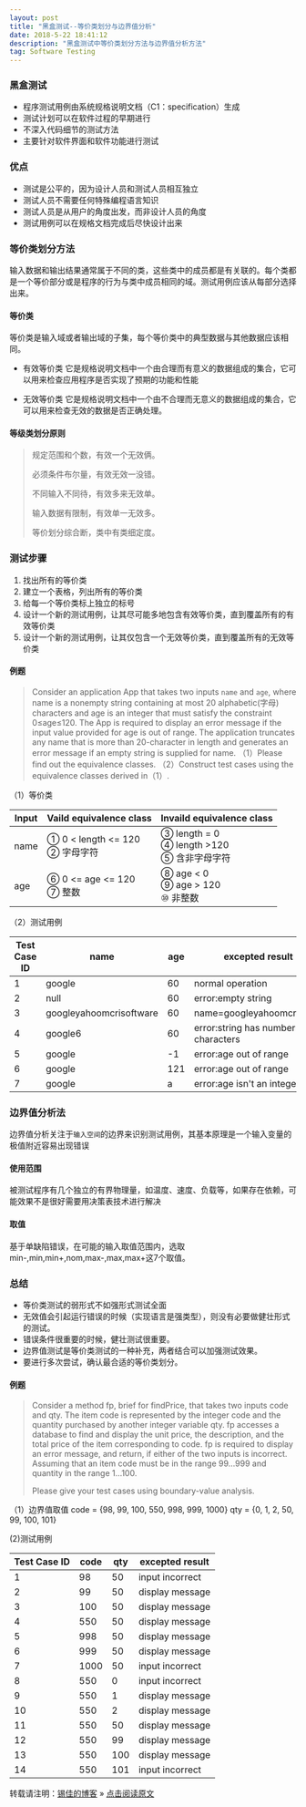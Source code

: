 ```yaml
---
layout: post
title: "黑盒测试--等价类划分与边界值分析"
date: 2018-5-22 18:41:12 
description: "黑盒测试中等价类划分方法与边界值分析方法"
tag: Software Testing
---
```


### 黑盒测试
* 程序测试用例由系统规格说明文档（C1：specification）生成
* 测试计划可以在软件过程的早期进行
* 不深入代码细节的测试方法
* 主要针对软件界面和软件功能进行测试

### 优点
* 测试是公平的，因为设计人员和测试人员相互独立
* 测试人员不需要任何特殊编程语言知识
* 测试人员是从用户的角度出发，而非设计人员的角度
* 测试用例可以在规格文档完成后尽快设计出来

### 等价类划分方法
输入数据和输出结果通常属于不同的类，这些类中的成员都是有关联的。每个类都是一个等价部分或是程序的行为与类中成员相同的域。测试用例应该从每部分选择出来。

#### 

#### 等价类
等价类是输入域或者输出域的子集，每个等价类中的典型数据与其他数据应该相同。

* 有效等价类
它是规格说明文档中一个由合理而有意义的数据组成的集合，它可以用来检查应用程序是否实现了预期的功能和性能

* 无效等价类
它是规格说明文档中一个由不合理而无意义的数据组成的集合，它可以用来检查无效的数据是否正确处理。

#### 等级类划分原则
> 规定范围和个数，有效一个无效俩。
>
> 必须条件布尔量，有效无效一没错。
>
> 不同输入不同待，有效多来无效单。
> 
> 输入数据有限制，有效单一无效多。
>
> 等价划分综合断，类中有类细定度。

### 测试步骤
1. 找出所有的等价类
2. 建立一个表格，列出所有的等价类
3. 给每一个等价类标上独立的标号
4. 设计一个新的测试用例，让其尽可能多地包含有效等价类，直到覆盖所有的有效等价类
5. 设计一个新的测试用例，让其仅包含一个无效等价类，直到覆盖所有的无效等价类

#### 例题
> Consider an application App that takes two inputs `name` and `age`, where name is a nonempty string containing at most 20 alphabetic(字母) characters and age is an integer that must satisfy the constraint 0≤age≤120. The App is required to display an error message if the input value provided for age is out of range. The application truncates any name that is more than 20-character in length and generates an error message if an empty string is supplied for name. 
（1）Please find out the equivalence classes.
（2）Construct test cases using the equivalence classes derived in（1）.

（1）等价类

| Input | Vaild equivalence class | Invaild equivalence class |
|-------|-------------------------|---------------------------|
|name|① 0 < length <= 120 <br> ② 字母字符| ③ length = 0 <br> ④ length >120 <br> ⑤ 含非字母字符|
|age|⑥ 0 <= age <= 120  <br> ⑦ 整数|⑧ age < 0 <br> ⑨ age > 120 <br> ⑩ 非整数|

（2）测试用例

|Test Case ID | name | age | excepted result|
|-------------|------|-----|----------------|
|1|google|60|normal operation|
|2|null|60|error:empty string|
|3|googleyahoomcrisoftware|60|name=googleyahoomcrisoftw|
|4|google6|60|error:string has number characters|
|5|google|-1|error:age out of range|
|6|google|121|error:age out of range|
|7|google|a|error:age isn't an integer|


### 边界值分析法
边界值分析关注于`输入空间`的边界来识别测试用例，其基本原理是一个输入变量的极值附近容易出现错误

#### 使用范围
被测试程序有几个独立的有界物理量，如温度、速度、负载等，如果存在依赖，可能效果不是很好需要用决策表技术进行解决

#### 取值
基于单缺陷错误，在可能的输入取值范围内，选取min-,min,min+,nom,max-,max,max+这7个取值。

### 总结
* 等价类测试的弱形式不如强形式测试全面
* 无效值会引起运行错误的时候（实现语言是强类型），则没有必要做健壮形式的测试。
* 错误条件很重要的时候，健壮测试很重要。
* 边界值测试是等价类测试的一种补充，两者结合可以加强测试效果。
* 要进行多次尝试，确认最合适的等价类划分。


#### 例题
> Consider a method fp, brief for findPrice, that takes two inputs code and qty. The item code is represented by the integer code and the quantity purchased by another integer variable qty. fp accesses a database to find and display the unit price, the description, and the total price of the item corresponding to code. fp is required to display an error message, and return, if  either of the two inputs is incorrect. Assuming that an item code must be in the range 99…999 and quantity in the range 1…100.
>
> Please give your test cases using boundary-value analysis.

（1）边界值取值
code = {98, 99, 100, 550, 998, 999, 1000}
qty = {0, 1, 2, 50, 99, 100, 101}

(2)测试用例

|Test Case ID | code | qty | excepted result|
|-------------|------|-----|----------------|
|1|98|50|input incorrect|
|2|99|50|display message|
|3|100|50|display message|
|4|550|50|display message|
|5|998|50|display message|
|6|999|50|display message|
|7|1000|50|input incorrect|
|8|550|0|input incorrect|
|9|550|1|display message|
|10|550|2|display message|
|11|550|50|display message|
|12|550|99|display message|
|13|550|100|display message|
|14|550|101|input incorrect|

转载请注明：[锡佳的博客](http://www.luxijia.top) » [点击阅读原文](http://www.luxijia.top/2018/05/STBlackTestingOne/)